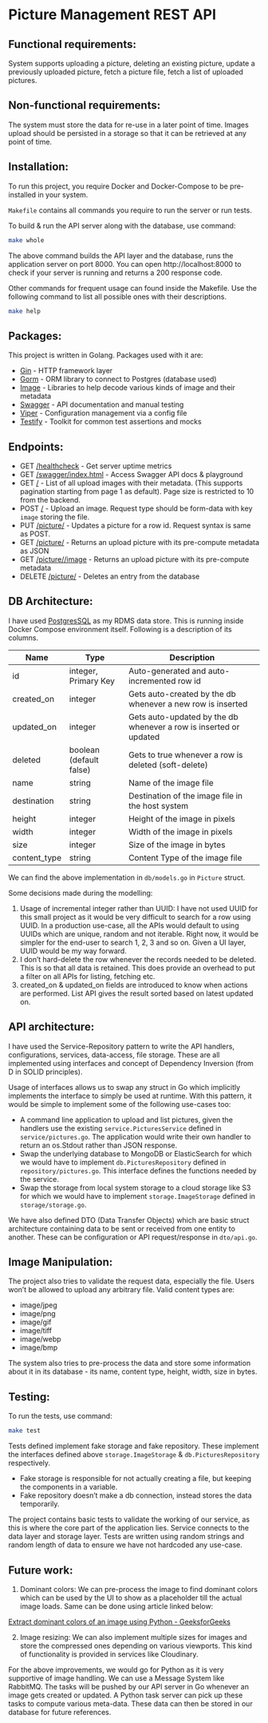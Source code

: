# Picture Management REST API

## Functional requirements:

System supports uploading a picture, deleting an existing picture, update a previously uploaded picture, fetch a picture file, fetch a list of uploaded pictures.

## Non-functional requirements:

The system must store the data for re-use in a later point of time. Images upload should be persisted in a storage so that it can be retrieved at any point of time.

## Installation:

To run this project, you require Docker and Docker-Compose to be pre-installed in your system.

`Makefile` contains all commands you require to run the server or run tests.

To build & run the API server along with the database, use command:

```bash
make whole
```

The above command builds the API layer and the database, runs the application server on port 8000. You can open http://localhost:8000 to check if your server is running and returns a 200 response code.

Other commands for frequent usage can found inside the Makefile. Use the following command to list all possible ones with their descriptions.

```bash
make help
```

## Packages:

This project is written in Golang. Packages used with it are:

- [Gin](https://github.com/gin-gonic/gin) - HTTP framework layer
- [Gorm](https://github.com/go-gorm/gorm) - ORM library to connect to Postgres (database used)
- [Image](https://github.com/golang/image) - Libraries to help decode various kinds of image and their metadata
- [Swagger](https://github.com/swaggo/gin-swagger) - API documentation and manual testing
- [Viper](https://github.com/spf13/viper) - Configuration management via a config file
- [Testify](https://github.com/stretchr/testify) - Toolkit for common test assertions and mocks


## Endpoints:

- GET [/healthcheck](http://localhost:8000/healthcheck) - Get server uptime metrics
- GET [/swagger/index.html](http://localhost:8000/swagger/index.html) - Access Swagger API docs & playground
- GET [/](http://localhost:8000/) - List of all upload images with their metadata. (This supports pagination starting from page 1 as default). Page size is restricted to 10 from the backend.
- POST [/](http://localhost:8000/) - Upload an image. Request type should be form-data with key `image` storing the file.
- PUT [/picture/<id>](http://localhost:8000/picture/1) - Updates a picture for a row id. Request syntax is same as POST.
- GET [/picture/<id>](http://localhost:8000/picture/1) - Returns an upload picture with its pre-compute metadata as JSON
- GET [/picture/<id>/image](http://localhost:8000/picture/1/image) - Returns an upload picture with its pre-compute metadata
- DELETE [/picture/<id>](http://localhost:8000/picture/1) - Deletes an entry from the database

## DB Architecture:

I have used [PostgresSQL](https://www.postgresql.org/) as my RDMS data store. This is running inside Docker Compose environment itself. Following is a description of its columns.

| Name | Type | Description |
| --- | --- | --- |
| id | integer, Primary Key | Auto-generated and auto-incremented row id |
| created_on | integer | Gets auto-created by the db whenever a new row is inserted |
| updated_on | integer | Gets auto-updated by the db whenever a row is inserted or updated |
| deleted | boolean (default false) | Gets to true whenever a row is deleted (soft-delete) |
| name | string | Name of the image file |
| destination | string | Destination of the image file in the host system |
| height | integer | Height of the image in pixels |
| width | integer | Width of the image in pixels |
| size | integer | Size of the image in bytes |
| content_type | string | Content Type of the image file |

We can find the above implementation in `db/models.go` in `Picture` struct.

Some decisions made during the modelling:

1. Usage of incremental integer rather than UUID:
I have not used UUID for this small project as it would be very difficult to search for a row using UUID. In a production use-case, all the APIs would default to using UUIDs which are unique, random and not iterable. Right now, it would be simpler for the end-user to search 1, 2, 3 and so on. Given a UI layer, UUID would be my way forward.
2. I don’t hard-delete the row whenever the records needed to be deleted. This is so that all data is retained. This does provide an overhead to put a filter on all APIs for listing, fetching etc.
3. created_on & updated_on fields are introduced to know when actions are performed. List API gives the result sorted based on latest updated on.


## API architecture:

I have used the Service-Repository pattern to write the API handlers, configurations, services, data-access, file storage. These are all implemented using interfaces and concept of Dependency Inversion (from D in SOLID principles).

Usage of interfaces allows us to swap any struct in Go which implicitly implements the interface to simply be used at runtime. With this pattern, it would be simple to implement some of the following use-cases too:

- A command line application to upload and list pictures, given the handlers use the existing `service.PicturesService` defined in `service/pictures.go`. The application would write their own handler to return an os.Stdout rather than JSON response.
- Swap the underlying database to MongoDB or ElasticSearch for which we would have to implement `db.PicturesRepository` defined in `repository/pictures.go`. This interface defines the functions needed by the service.
- Swap the storage from local system storage to a cloud storage like S3 for which we would have to implement `storage.ImageStorage` defined in `storage/storage.go`.

We have also defined DTO (Data Transfer Objects) which are basic struct architecture containing data to be sent or received from one entity to another. These can be configuration or API request/response in `dto/api.go`.

## Image Manipulation:

The project also tries to validate the request data, especially the file. Users won’t be allowed to upload any arbitrary file. Valid content types are:

- image/jpeg
- image/png
- image/gif
- image/tiff
- image/webp
- image/bmp

The system also tries to pre-process the data and store some information about it in its database - its name, content type, height, width, size in bytes.

## Testing:

To run the tests, use command:

```bash
make test
```

Tests defined implement fake storage and fake repository. These implement the interfaces defined above `storage.ImageStorage` & `db.PicturesRepository` respectively.

- Fake storage is responsible for not actually creating a file, but keeping the components in a variable.
- Fake repository doesn’t make a db connection, instead stores the data temporarily.

The project contains basic tests to validate the working of our service, as this is where the core part of the application lies. Service connects to the data layer and storage layer. Tests are written using random strings and random length of data to ensure we have not hardcoded any use-case.

## Future work:

1. Dominant colors:
We can pre-process the image to find dominant colors which can be used by the UI to show as a placeholder till the actual image loads. Same can be done using article linked below:

[Extract dominant colors of an image using Python - GeeksforGeeks](https://www.geeksforgeeks.org/extract-dominant-colors-of-an-image-using-python/amp/)

2. Image resizing:
We can also implement multiple sizes for images and store the compressed ones depending on various viewports. This kind of functionality is provided in services like Cloudinary.

For the above improvements, we would go for Python as it is very supportive of image handling. We can use a Message System like RabbitMQ. The tasks will be pushed by our API server in Go whenever an image gets created or updated. A Python task server can pick up these tasks to compute various meta-data. These data can then be stored in our database for future references.
